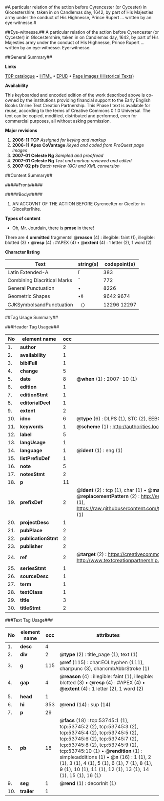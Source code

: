#A particular relation of the action before Cyrencester (or Cycester) in Glocestershire, taken in on Candlemas day, 1642, by part of His Majesties army under the conduct of His Highnesse, Prince Rupert ... written by an eye-witnesse.#

##Eye-witnesse.##
A particular relation of the action before Cyrencester (or Cycester) in Glocestershire, taken in on Candlemas day, 1642, by part of His Majesties army under the conduct of His Highnesse, Prince Rupert ... written by an eye-witnesse.
Eye-witnesse.

##General Summary##

**Links**

[TCP catalogue](http://www.ota.ox.ac.uk/tcp/)  • 
[HTML](http://tei.it.ox.ac.uk/tcp/Texts-HTML/free/A56/A56489.html)  • 
[EPUB](http://tei.it.ox.ac.uk/tcp/Texts-EPUB/free/A56/A56489.epub) • 
[Page images (Historical Texts)](https://data.historicaltexts.jisc.ac.uk/view?pubId=eebo-12085862e&pageId=eebo-12085862e-53745-1)

**Availability**

This keyboarded and encoded edition of the
	       work described above is co-owned by the institutions
	       providing financial support to the Early English Books
	       Online Text Creation Partnership. This Phase I text is
	       available for reuse, according to the terms of Creative
	       Commons 0 1.0 Universal. The text can be copied,
	       modified, distributed and performed, even for
	       commercial purposes, all without asking permission.

**Major revisions**

1. __2006-11__ __TCP__ *Assigned for keying and markup*
1. __2006-11__ __Apex CoVantage__ *Keyed and coded from ProQuest page images*
1. __2007-01__ __Celeste Ng__ *Sampled and proofread*
1. __2007-01__ __Celeste Ng__ *Text and markup reviewed and edited*
1. __2007-02__ __pfs__ *Batch review (QC) and XML conversion*

##Content Summary##

#####Front#####

#####Body#####

1. AN ACCOVNT OF THE ACTION BEFORE Cyrenceſter or Ciceſter in Gloceſterſhire.

**Types of content**

  * Oh, Mr. Jourdain, there is **prose** in there!

There are 4 **ommitted** fragments! 
 @__reason__ (4) : illegible: faint (1), illegible: blotted (3)  •  @__resp__ (4) : #APEX (4)  •  @__extent__ (4) : 1 letter (2), 1 word (2)

**Character listing**


|Text|string(s)|codepoint(s)|
|---|---|---|
|Latin Extended-A|ſ|383|
|Combining             Diacritical Marks|̄|772|
|General Punctuation|•|8226|
|Geometric Shapes|▪◊|9642 9674|
|CJKSymbolsandPunctuation|〈〉|12296 12297|

##Tag Usage Summary##

###Header Tag Usage###

|No|element name|occ|attributes|
|---|---|---|---|
|1.|__author__|2||
|2.|__availability__|1||
|3.|__biblFull__|1||
|4.|__change__|5||
|5.|__date__|8| @__when__ (1) : 2007-10 (1)|
|6.|__edition__|1||
|7.|__editionStmt__|1||
|8.|__editorialDecl__|1||
|9.|__extent__|2||
|10.|__idno__|6| @__type__ (6) : DLPS (1), STC (2), EEBO-CITATION (1), OCLC (1), VID (1)|
|11.|__keywords__|1| @__scheme__ (1) : http://authorities.loc.gov/ (1)|
|12.|__label__|5||
|13.|__langUsage__|1||
|14.|__language__|1| @__ident__ (1) : eng (1)|
|15.|__listPrefixDef__|1||
|16.|__note__|5||
|17.|__notesStmt__|2||
|18.|__p__|11||
|19.|__prefixDef__|2| @__ident__ (2) : tcp (1), char (1)  •  @__matchPattern__ (2) : ([0-9\-]+):([0-9IVX]+) (1), (.+) (1)  •  @__replacementPattern__ (2) : http://eebo.chadwyck.com/downloadtiff?vid=$1&page=$2 (1), https://raw.githubusercontent.com/textcreationpartnership/Texts/master/tcpchars.xml#$1 (1)|
|20.|__projectDesc__|1||
|21.|__pubPlace__|2||
|22.|__publicationStmt__|2||
|23.|__publisher__|2||
|24.|__ref__|2| @__target__ (2) : https://creativecommons.org/publicdomain/zero/1.0/ (1), http://www.textcreationpartnership.org/docs/. (1)|
|25.|__seriesStmt__|1||
|26.|__sourceDesc__|1||
|27.|__term__|1||
|28.|__textClass__|1||
|29.|__title__|3||
|30.|__titleStmt__|2||


###Text Tag Usage###

|No|element name|occ|attributes|
|---|---|---|---|
|1.|__desc__|4||
|2.|__div__|2| @__type__ (2) : title_page (1), text (1)|
|3.|__g__|115| @__ref__ (115) : char:EOLhyphen (111), char:punc (3), char:cmbAbbrStroke (1)|
|4.|__gap__|4| @__reason__ (4) : illegible: faint (1), illegible: blotted (3)  •  @__resp__ (4) : #APEX (4)  •  @__extent__ (4) : 1 letter (2), 1 word (2)|
|5.|__head__|1||
|6.|__hi__|353| @__rend__ (14) : sup (14)|
|7.|__p__|29||
|8.|__pb__|18| @__facs__ (18) : tcp:53745:1 (1), tcp:53745:2 (2), tcp:53745:3 (2), tcp:53745:4 (2), tcp:53745:5 (2), tcp:53745:6 (2), tcp:53745:7 (2), tcp:53745:8 (2), tcp:53745:9 (2), tcp:53745:10 (1)  •  @__rendition__ (1) : simple:additions (1)  •  @__n__ (16) : 1 (1), 2 (1), 3 (1), 4 (1), 5 (1), 6 (1), 7 (1), 8 (1), 9 (1), 10 (1), 11 (1), 12 (1), 13 (1), 14 (1), 15 (1), 16 (1)|
|9.|__seg__|1| @__rend__ (1) : decorInit (1)|
|10.|__trailer__|1||

